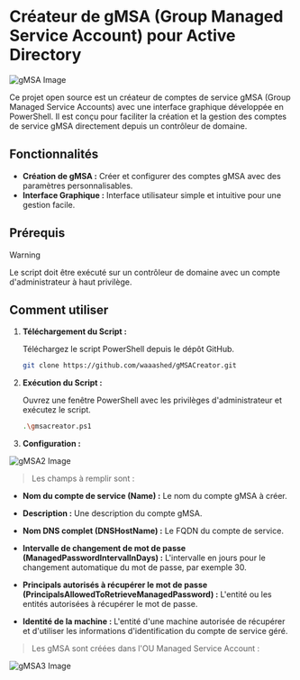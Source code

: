 # Créateur de gMSA (Group Managed Service Account) pour Active Directory

![gMSA Image](https://i.postimg.cc/TP7RPQf8/logogmsa.jpg) <!-- Remplacer ce lien par une image pertinente pour le projet -->

Ce projet open source est un créateur de comptes de service gMSA (Group Managed Service Accounts) avec une interface graphique développée en PowerShell. Il est conçu pour faciliter la création et la gestion des comptes de service gMSA directement depuis un contrôleur de domaine.

## Fonctionnalités

- **Création de gMSA :** Créer et configurer des comptes gMSA avec des paramètres personnalisables.
- **Interface Graphique :** Interface utilisateur simple et intuitive pour une gestion facile.

## Prérequis

> [!WARNING]
> Le script doit être exécuté sur un contrôleur de domaine avec un compte d'administrateur à haut privilège.

## Comment utiliser

1. **Téléchargement du Script :**

   Téléchargez le script PowerShell depuis le dépôt GitHub.

   ```bash
   git clone https://github.com/waaashed/gMSACreator.git

2. **Exécution du Script :**

   Ouvrez une fenêtre PowerShell avec les privilèges d'administrateur et exécutez le script.

   ```bash
   .\gmsacreator.ps1

2. **Configuration :**

![gMSA2 Image](https://i.postimg.cc/7ZRsYTds/Capture.png)


> Les champs à remplir sont :

- **Nom du compte de service (Name) :** Le nom du compte gMSA à créer.

- **Description :** Une description du compte gMSA.

- **Nom DNS complet (DNSHostName) :** Le FQDN du compte de service.

- **Intervalle de changement de mot de passe (ManagedPasswordIntervalInDays) :** L'intervalle en jours pour le changement automatique du mot de passe, par exemple 30.

- **Principals autorisés à récupérer le mot de passe (PrincipalsAllowedToRetrieveManagedPassword) :** L'entité ou les entités autorisées à récupérer le mot de passe. 

- **Identité de la machine :** L'entité d'une machine autorisée de récupérer et d'utiliser les informations d'identification du compte de service géré.

> Les gMSA sont créées dans l'OU Managed Service Account : 

![gMSA3 Image](https://i0.wp.com/azurecloudai.blog/wp-content/uploads/2024/01/6acaf-image-38.png)

